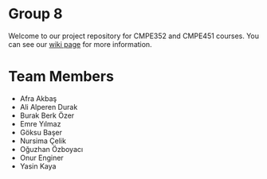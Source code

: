# Group 8

Welcome to our project repository for CMPE352 and CMPE451 courses. You can see our [wiki page](https://github.com/bounswe/bounswe2020group8/wiki) for more information.

# Team Members

* Afra Akbaş
* Ali Alperen Durak
* Burak Berk Özer
* Emre Yılmaz
* Göksu Başer
* Nursima Çelik
* Oğuzhan Özboyacı
* Onur Enginer
* Yasin Kaya
